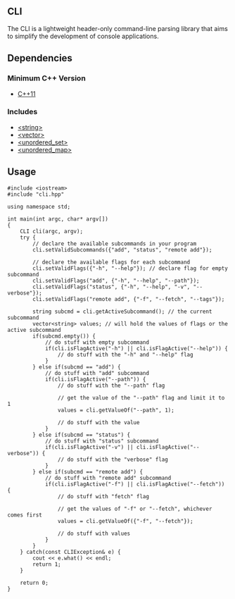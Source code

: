 ## CLI
The CLI is a lightweight header-only command-line parsing library that aims to simplify the development of console applications.

## Dependencies
### Minimum C++ Version
- [C++11](https://en.cppreference.com/w/cpp/11)

### Includes
- [\<string>](https://en.cppreference.com/w/cpp/header/string)
- [\<vector>](https://en.cppreference.com/w/cpp/container/vector)
- [\<unordered_set>](https://en.cppreference.com/w/cpp/header/unordered_set)
- [\<unordered_map>](https://en.cppreference.com/w/cpp/header/unordered_map)

## Usage
```
#include <iostream>
#include "cli.hpp"

using namespace std;

int main(int argc, char* argv[])
{
    CLI cli(argc, argv);
    try {
        // declare the available subcommands in your program
        cli.setValidSubcommands({"add", "status", "remote add"});

        // declare the available flags for each subcommand
        cli.setValidFlags({"-h", "--help"}); // declare flag for empty subcommand
        cli.setValidFlags("add", {"-h", "--help", "--path"});
        cli.setValidFlags("status", {"-h", "--help", "-v", "--verbose"});
        cli.setValidFlags("remote add", {"-f", "--fetch", "--tags"});

        string subcmd = cli.getActiveSubcommand(); // the current subcommand
        vector<string> values; // will hold the values of flags or the active subcommand
        if(subcmd.empty()) {
            // do stuff with empty subcommand
            if(cli.isFlagActive("-h") || cli.isFlagActive("--help")) {
                // do stuff with the "-h" and "--help" flag
            }   
        } else if(subcmd == "add") {
            // do stuff with "add" subcommand
            if(cli.isFlagActive("--path")) {
                // do stuff with the "--path" flag

                // get the value of the "--path" flag and limit it to 1
                values = cli.getValueOf("--path", 1); 

                // do stuff with the value
            }
        } else if(subcmd == "status") {
            // do stuff with "status" subcommand
            if(cli.isFlagActive("-v") || cli.isFlagActive("--verbose")) {
                // do stuff with the "verbose" flag
            }
        } else if(subcmd == "remote add") {
            // do stuff with "remote add" subcommand
            if(cli.isFlagActive("-f") || cli.isFlagActive("--fetch")) {
                // do stuff with "fetch" flag

                // get the values of "-f" or "--fetch", whichever comes first
                values = cli.getValueOf({"-f", "--fetch"});

                // do stuff with values
            }
        }
    } catch(const CLIException& e) {
        cout << e.what() << endl;
        return 1;
    }
    
    return 0;
}
```
